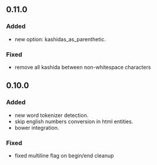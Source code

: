 ## 0.11.0
### Added
- new option: kashidas_as_parenthetic.

### Fixed
- remove all kashida between non-whitespace characters


## 0.10.0
### Added
- new word tokenizer detection.
- skip english numbers conversion in html entities.
- bower integration.

### Fixed
- fixed multiline flag on begin/end cleanup
